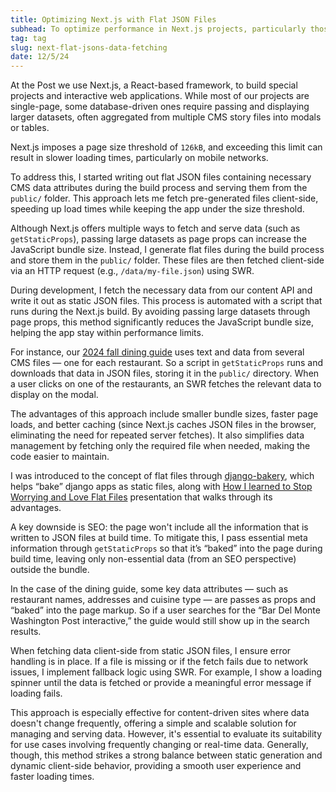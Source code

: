 ```yaml
---  
title: Optimizing Next.js with Flat JSON Files  
subhead: To optimize performance in Next.js projects, particularly those with large datasets, a strategy of flattening CMS data into JSON files during the build process and serving them client-side from the public folder can result in faster, smoother user experiences.  
tag: tag  
slug: next-flat-jsons-data-fetching  
date: 12/5/24  
---
```


At the Post we use Next.js, a React-based framework, to build special projects and interactive web applications. While most of our projects are single-page, some database-driven ones require passing and displaying larger datasets, often aggregated from multiple CMS story files into modals or tables.

Next.js imposes a page size threshold of `126kB`, and exceeding this limit can result in slower loading times, particularly on mobile networks.

To address this, I started writing out flat JSON files containing necessary CMS data attributes during the build process and serving them from the `public/` folder. This approach lets me fetch pre-generated files client-side, speeding up load times while keeping the app under the size threshold.

Although Next.js offers multiple ways to fetch and serve data (such as `getStaticProps`), passing large datasets as page props can increase the JavaScript bundle size. Instead, I generate flat files during the build process and store them in the `public/` folder. These files are then fetched client-side via an HTTP request (e.g., `/data/my-file.json`) using SWR.

During development, I fetch the necessary data from our content API and write it out as static JSON files. This process is automated with a script that runs during the Next.js build. By avoiding passing large datasets through page props, this method significantly reduces the JavaScript bundle size, helping the app stay within performance limits.

For instance, our [2024 fall dining guide](https://www.washingtonpost.com/food/interactive/2024/best-dc-restaurants/) uses text and data from several CMS files — one for each restaurant. So a script in `getStaticProps` runs and downloads that data in JSON files, storing it in the `public/` directory. When a user clicks on one of the restaurants, an SWR fetches the relevant data to display on the modal. 

The advantages of this approach include smaller bundle sizes, faster page loads, and better caching (since Next.js caches JSON files in the browser, eliminating the need for repeated server fetches). It also simplifies data management by fetching only the required file when needed, making the code easier to maintain.

I was introduced to the concept of flat files through [django-bakery](https://github.com/palewire/django-bakery/), which helps “bake” django apps as static files, along with [How I learned to Stop Worrying and Love Flat Files](https://palewi.re/docs/django-bakery/_static/the-dream.pdf) presentation that walks through its advantages. 

A key downside is SEO: the page won't include all the information that is written to JSON files at build time. To mitigate this, I pass essential meta information through `getStaticProps` so that it’s “baked” into the page during build time, leaving only non-essential data (from an SEO perspective) outside the bundle.

In the case of the dining guide, some key data attributes — such as restaurant names, addresses and cuisine type — are passes as props and “baked” into the page markup. So if a user searches for the “Bar Del Monte Washington Post interactive,” the guide would still show up in the search results. 

When fetching data client-side from static JSON files, I ensure error handling is in place. If a file is missing or if the fetch fails due to network issues, I implement fallback logic using SWR. For example, I show a loading spinner until the data is fetched or provide a meaningful error message if loading fails.

This approach is especially effective for content-driven sites where data doesn't change frequently, offering a simple and scalable solution for managing and serving data. However, it's essential to evaluate its suitability for use cases involving frequently changing or real-time data. Generally, though, this method strikes a strong balance between static generation and dynamic client-side behavior, providing a smooth user experience and faster loading times.

